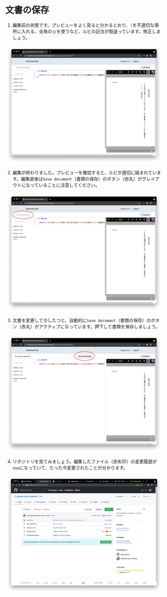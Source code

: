 # 文書の保存

1. 編集前の状態です。プレビューをよく見ると分かるとおり、`|`を不適切な場所に入れる、全角の`｛｝`を使うなど、ルビの記法が間違っています。修正しましょう。

![ ](images/create-and-save-documents/save-document/fig-1.png)

2. 編集が終わりました。プレビューを確認すると、ルビが適切に組まれています。編集直後は`Save document`（書類の保存）のボタン（赤丸）がグレイアウトになっていることに注意してください。

![ ](images/create-and-save-documents/save-document/fig-2.png)

3. 文書を変更して少したつと、自動的に`Save document`（書類の保存）のボタン（赤丸）がアクティブになっています。押下して書類を保存しましょう。

![ ](images/create-and-save-documents/save-document/fig-3.png)

4. リポジトリを見てみましょう。編集したファイル（赤矢印）の変更履歴が`now`になっていて、たった今変更されたことが分かります。

![ ](images/create-and-save-documents/save-document/fig-4.png)